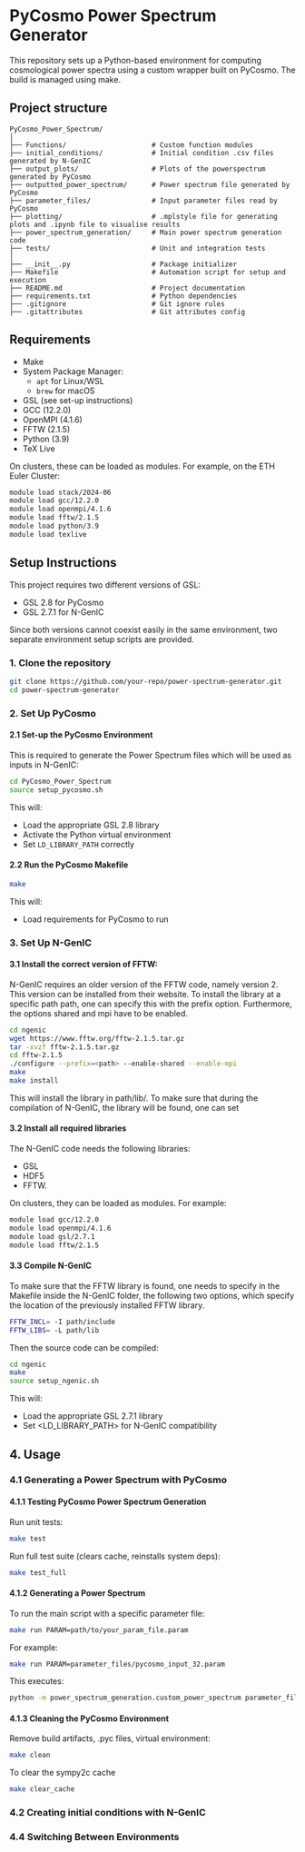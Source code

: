 # PyCosmo Power Spectrum Generator

This repository sets up a Python-based environment for computing cosmological power spectra using a custom wrapper built on PyCosmo. The build is managed using make.

## Project structure
```
PyCosmo_Power_Spectrum/
│
├── Functions/                     # Custom function modules
├── initial_conditions/            # Initial condition .csv files generated by N-GenIC
├── output_plots/                  # Plots of the powerspectrum generated by PyCosmo
├── outputted_power_spectrum/      # Power spectrum file generated by PyCosmo
├── parameter_files/               # Input parameter files read by PyCosmo
├── plotting/                      # .mplstyle file for generating plots and .ipynb file to visualise results
├── power_spectrum_generation/     # Main power spectrum generation code
├── tests/                         # Unit and integration tests
│
├── __init__.py                    # Package initializer
├── Makefile                       # Automation script for setup and execution
├── README.md                      # Project documentation
├── requirements.txt               # Python dependencies
├── .gitignore                     # Git ignore rules
├── .gitattributes                 # Git attributes config
```

## Requirements
* Make
* System Package Manager:
    * `apt` for Linux/WSL
    * `brew` for macOS
* GSL (see set-up instructions)
* GCC (12.2.0)
* OpenMPI (4.1.6)
* FFTW (2.1.5)
* Python (3.9)
* TeX Live

On clusters, these can be loaded as modules. For example, on the ETH Euler Cluster:

```bash
module load stack/2024-06
module load gcc/12.2.0
module load openmpi/4.1.6
module load fftw/2.1.5
module load python/3.9
module load texlive
```

## Setup Instructions

This project requires two different versions of GSL:

* GSL 2.8 for PyCosmo
* GSL 2.7.1 for N-GenIC

Since both versions cannot coexist easily in the same environment, two separate environment setup scripts are provided.


### 1. Clone the repository

```bash
git clone https://github.com/your-repo/power-spectrum-generator.git
cd power-spectrum-generator
```

### 2. Set Up PyCosmo 

#### 2.1 Set-up the PyCosmo Environment 

This is required to generate the Power Spectrum files which will be used as inputs in N-GenIC:

```bash
cd PyCosmo_Power_Spectrum
source setup_pycosmo.sh
```

This will:

* Load the appropriate GSL 2.8 library
* Activate the Python virtual environment
* Set `LD_LIBRARY_PATH` correctly


#### 2.2 Run the PyCosmo Makefile


```bash
make
```

This will:
* Load requirements for PyCosmo to run 

### 3. Set Up N-GenIC

#### 3.1 Install the correct version of FFTW:

N-GenIC requires an older version of the FFTW code, namely version 2. This version can be installed from their website. To install the library at a specific path path, one can specify this with the prefix option. Furthermore, the options shared and mpi have to be enabled. 


```bash
cd ngenic
wget https://www.fftw.org/fftw-2.1.5.tar.gz
tar -xvzf fftw-2.1.5.tar.gz
cd fftw-2.1.5
./configure --prefix=<path> --enable-shared --enable-mpi
make
make install
```

This will install the library in path/lib/. To make sure that during the compilation of N-GenIC, the library will be found, one can set

#### 3.2 Install all required libraries

The N-GenIC code needs the following libraries:

* GSL
* HDF5
* FFTW.

On clusters, they can be loaded as modules. For example:

```bash
module load gcc/12.2.0
module load openmpi/4.1.6
module load gsl/2.7.1
module load fftw/2.1.5
```

#### 3.3 Compile N-GenIC

To make sure that the FFTW library is found, one needs to specify in the Makefile inside the N-GenIC folder, the following two options, which specify the location of the previously installed FFTW library.

```bash
FFTW_INCL= -I path/include
FFTW_LIBS= -L path/lib
```

Then the source code can be compiled:
```bash
cd ngenic
make
source setup_ngenic.sh
```

This will:

* Load the appropriate GSL 2.7.1 library
* Set <LD_LIBRARY_PATH> for N-GenIC compatibility

## 4. Usage

### 4.1 Generating a Power Spectrum with PyCosmo

#### 4.1.1 Testing PyCosmo Power Spectrum Generation

Run unit tests:
```bash
make test
```

Run full test suite (clears cache, reinstalls system deps):
```bash
make test_full
```

#### 4.1.2 Generating a Power Spectrum

To run the main script with a specific parameter file:
```bash
make run PARAM=path/to/your_param_file.param
```

For example:
```bash
make run PARAM=parameter_files/pycosmo_input_32.param
```

This executes:
```bash
python -m power_spectrum_generation.custom_power_spectrum parameter_files/pycosmo_input_32.param
```

#### 4.1.3 Cleaning the PyCosmo Environment 

Remove build artifacts, .pyc files, virtual environment:
```bash
make clean
```

To clear the sympy2c cache
```bash
make clear_cache
```

### 4.2 Creating initial conditions with N-GenIC




### 4.4 Switching Between Environments
